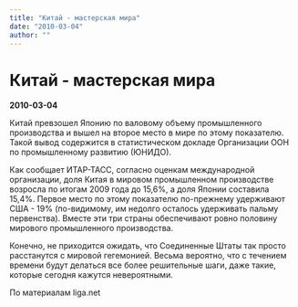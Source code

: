 ```yaml
---
title: "Китай - мастерская мира"
date: "2010-03-04"
author: ""
---
```


# Китай - мастерская мира

**2010-03-04** 

Китай превзошел Японию по валовому объему промышленного производства и вышел на второе место в мире по этому показателю. Такой вывод содержится в статистическом докладе Организации ООН по промышленному развитию (ЮНИДО).

Как сообщает ИТАР-ТАСС, согласно оценкам международной организации, доля Китая в мировом промышленном производстве возросла по итогам 2009 года до 15,6%, а доля Японии составила 15,4%. Первое место по этому показателю по-прежнему удерживают США - 19% (по-видимому, им недолго осталось удерживать пальму первенства). Вместе эти три страны обеспечивают ровно половину мирового промышленного производства.

Конечно, не приходится ожидать, что Соединенные Штаты так просто расстанутся с мировой гегемонией. Весьма вероятно, что с течением времени будут делаться все более решительные шаги, даже такие, которые сегодня кажутся невероятными.

По материалам liga.net